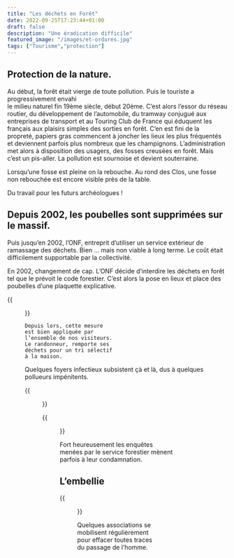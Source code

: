 ```yaml
---
title: "Les déchets en Forêt"
date: 2022-09-25T17:23:44+01:00
draft: false
description: "Une éradication difficile"
featured_image: "/images/et-ordures.jpg"
tags: ["Tourisme","protection"]
---
```


## Protection de la nature.

Au début, la forêt était vierge de toute pollution.
Puis le touriste a progressivement envahi  
le milieu naturel fin 19ème siècle, début 20ème.
C’est alors l’essor du réseau routier, du développement
de l’automobile, du tramway conjugué aux entreprises 
de transport et au Touring Club de France qui éduquent
les français aux plaisirs simples des sorties en forêt. 
C’en est fini de la propreté, papiers gras commencent à
joncher les lieux les plus fréquentés et deviennent 
parfois plus nombreux que les champignons.
L’administration met alors à disposition des usagers,
des fosses creusées en forêt.
 Mais c’est un pis-aller. La pollution est sournoise
 et devient souterraine. 
 
Lorsqu’une fosse est pleine on la rebouche. 
Au rond des Clos, une fosse non rebouchée est encore visible près de la table.

Du travail pour les futurs archéologues !

## Depuis 2002, les poubelles sont supprimées sur le massif. 

Puis jusqu’en 2002, l’ONF, entreprit d’utiliser un service
extérieur de ramassage des déchets. Bien … 
mais non viable à long terme.
Le coût était difficilement supportable par la collectivité.

En 2002, changement de cap. L’ONF décide d’interdire les 
déchets en forêt tel que le prévoit le code forestier.
C’est alors la pose en lieux  et place des poubelles 
d’une plaquette explicative.

{{<figure src="/images/articles/plaquette.jpg" title="La plaquette informative">}}
  
    Depuis lors, cette mesure 
    est bien appliquée par
    l’ensemble de nos visiteurs. 
    Le randonneur, remporte ses
    déchets pour un tri sélectif
    à la maison.
  
Quelques foyers infectieux subsistent çà et là,
  dus à quelques pollueurs impénitents.  
  
{{<figure src="/images/articles/dechets2011.jpg" title="Un don à Dame Nature">}}
  
{{<figure src="/images/articles/vauxdupuits.jpg" title="Parfois discrets … mais toujours encombrants">}}
  
Fort heureusement les enquêtes menées par le 
service forestier mènent parfois à leur condamnation.
  
## L’embellie
  
{{<figure src="/images/articles/assos.jpg" title="Des bénévoles à l’œuvre au rond des Forges">}}

Quelques associations se mobilisent régulièrement 
pour effacer toutes traces du passage de l’homme.
